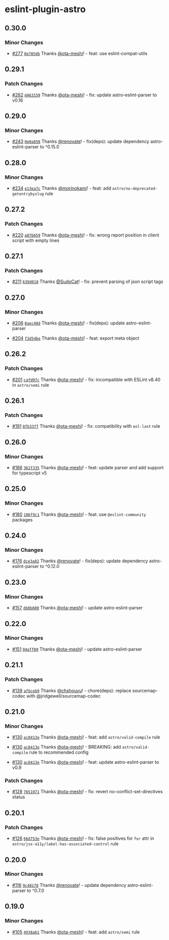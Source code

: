# eslint-plugin-astro

## 0.30.0

### Minor Changes

- [#277](https://github.com/ota-meshi/eslint-plugin-astro/pull/277) [`8e785db`](https://github.com/ota-meshi/eslint-plugin-astro/commit/8e785dbefdf342c7190fbdefb12b61803ee4b06d) Thanks [@ota-meshi](https://github.com/ota-meshi)! - feat: use eslint-compat-utils

## 0.29.1

### Patch Changes

- [#262](https://github.com/ota-meshi/eslint-plugin-astro/pull/262) [`d463159`](https://github.com/ota-meshi/eslint-plugin-astro/commit/d46315941a068d6f32a90f85fb00f50ebbf2b585) Thanks [@ota-meshi](https://github.com/ota-meshi)! - fix: update astro-eslint-parser to v0.16

## 0.29.0

### Minor Changes

- [#243](https://github.com/ota-meshi/eslint-plugin-astro/pull/243) [`0e0a858`](https://github.com/ota-meshi/eslint-plugin-astro/commit/0e0a858d293eb9345db51d452d3749e0259bd9d2) Thanks [@renovate](https://github.com/apps/renovate)! - fix(deps): update dependency astro-eslint-parser to ^0.15.0

## 0.28.0

### Minor Changes

- [#234](https://github.com/ota-meshi/eslint-plugin-astro/pull/234) [`e13ea7c`](https://github.com/ota-meshi/eslint-plugin-astro/commit/e13ea7c02d6568b251ec28af57ad6c460053343e) Thanks [@morinokami](https://github.com/morinokami)! - feat: add `astro/no-deprecated-getentrybyslug` rule

## 0.27.2

### Patch Changes

- [#220](https://github.com/ota-meshi/eslint-plugin-astro/pull/220) [`a87b659`](https://github.com/ota-meshi/eslint-plugin-astro/commit/a87b659d7595ef15185fcd21e3806561be7d8025) Thanks [@ota-meshi](https://github.com/ota-meshi)! - fix: wrong report position in client script with empty lines

## 0.27.1

### Patch Changes

- [#211](https://github.com/ota-meshi/eslint-plugin-astro/pull/211) [`639d010`](https://github.com/ota-meshi/eslint-plugin-astro/commit/639d010e7eb542e2f27e063bdc79dfde3ac2bd59) Thanks [@SudoCat](https://github.com/SudoCat)! - fix: prevent parsing of json script tags

## 0.27.0

### Minor Changes

- [#206](https://github.com/ota-meshi/eslint-plugin-astro/pull/206) [`8aec40d`](https://github.com/ota-meshi/eslint-plugin-astro/commit/8aec40d36a26f1f211aece5638249739d74f8398) Thanks [@ota-meshi](https://github.com/ota-meshi)! - fix(deps): update astro-eslint-parser

- [#204](https://github.com/ota-meshi/eslint-plugin-astro/pull/204) [`f3d54be`](https://github.com/ota-meshi/eslint-plugin-astro/commit/f3d54bee4842c781f967159cca37bdd676cab71f) Thanks [@ota-meshi](https://github.com/ota-meshi)! - feat: export meta object

## 0.26.2

### Patch Changes

- [#201](https://github.com/ota-meshi/eslint-plugin-astro/pull/201) [`cafd97c`](https://github.com/ota-meshi/eslint-plugin-astro/commit/cafd97c515498c3ca11200091754a2bdc6eb9017) Thanks [@ota-meshi](https://github.com/ota-meshi)! - fix: incompatible with ESLint v8.40 in `astro/semi` rule

## 0.26.1

### Patch Changes

- [#191](https://github.com/ota-meshi/eslint-plugin-astro/pull/191) [`8fb33ff`](https://github.com/ota-meshi/eslint-plugin-astro/commit/8fb33ff4f8b22f6973e0973bb8f8c4194f60d7de) Thanks [@ota-meshi](https://github.com/ota-meshi)! - fix: compatibility with `eol-last` rule

## 0.26.0

### Minor Changes

- [#186](https://github.com/ota-meshi/eslint-plugin-astro/pull/186) [`361f335`](https://github.com/ota-meshi/eslint-plugin-astro/commit/361f3350a05771073297164f9e004dfc44f329d4) Thanks [@ota-meshi](https://github.com/ota-meshi)! - feat: update parser and add support for typescript v5

## 0.25.0

### Minor Changes

- [#180](https://github.com/ota-meshi/eslint-plugin-astro/pull/180) [`186f9c1`](https://github.com/ota-meshi/eslint-plugin-astro/commit/186f9c1036bfcb19e918e899d59a18306cb5a5ea) Thanks [@ota-meshi](https://github.com/ota-meshi)! - feat: use `@eslint-community` packages

## 0.24.0

### Minor Changes

- [#176](https://github.com/ota-meshi/eslint-plugin-astro/pull/176) [`dce3a82`](https://github.com/ota-meshi/eslint-plugin-astro/commit/dce3a82039bfbd5370ecf5caf71bd51206f0f424) Thanks [@renovate](https://github.com/apps/renovate)! - fix(deps): update dependency astro-eslint-parser to ^0.12.0

## 0.23.0

### Minor Changes

- [#157](https://github.com/ota-meshi/eslint-plugin-astro/pull/157) [`db0b600`](https://github.com/ota-meshi/eslint-plugin-astro/commit/db0b600dc9df00c3a86c0f9c402789a3fb919aef) Thanks [@ota-meshi](https://github.com/ota-meshi)! - update astro-eslint-parser

## 0.22.0

### Minor Changes

- [#151](https://github.com/ota-meshi/eslint-plugin-astro/pull/151) [`94aff89`](https://github.com/ota-meshi/eslint-plugin-astro/commit/94aff89500a12a28fae05f95e813f28ae8561831) Thanks [@ota-meshi](https://github.com/ota-meshi)! - update astro-eslint-parser

## 0.21.1

### Patch Changes

- [#139](https://github.com/ota-meshi/eslint-plugin-astro/pull/139) [`af6ceb9`](https://github.com/ota-meshi/eslint-plugin-astro/commit/af6ceb934692bf15a83f053010ab922dfad2ffa2) Thanks [@chshouyu](https://github.com/chshouyu)! - chore(deps): replace sourcemap-codec with @jridgewell/sourcemap-codec

## 0.21.0

### Minor Changes

- [#130](https://github.com/ota-meshi/eslint-plugin-astro/pull/130) [`ac8413e`](https://github.com/ota-meshi/eslint-plugin-astro/commit/ac8413e2ee3b44ba22aa00f4b5414a5e69a8e88e) Thanks [@ota-meshi](https://github.com/ota-meshi)! - feat: add `astro/valid-compile` rule

- [#130](https://github.com/ota-meshi/eslint-plugin-astro/pull/130) [`ac8413e`](https://github.com/ota-meshi/eslint-plugin-astro/commit/ac8413e2ee3b44ba22aa00f4b5414a5e69a8e88e) Thanks [@ota-meshi](https://github.com/ota-meshi)! - BREAKING: add `astro/valid-compile` rule to recommended config

- [#130](https://github.com/ota-meshi/eslint-plugin-astro/pull/130) [`ac8413e`](https://github.com/ota-meshi/eslint-plugin-astro/commit/ac8413e2ee3b44ba22aa00f4b5414a5e69a8e88e) Thanks [@ota-meshi](https://github.com/ota-meshi)! - feat: update astro-eslint-parser to v0.9

### Patch Changes

- [#128](https://github.com/ota-meshi/eslint-plugin-astro/pull/128) [`7651071`](https://github.com/ota-meshi/eslint-plugin-astro/commit/76510719d0daa9cdf0f297c4f8b39e1146f7246e) Thanks [@ota-meshi](https://github.com/ota-meshi)! - fix: revert no-conflict-set-directives status

## 0.20.1

### Patch Changes

- [#126](https://github.com/ota-meshi/eslint-plugin-astro/pull/126) [`66d753e`](https://github.com/ota-meshi/eslint-plugin-astro/commit/66d753effaec49b92bbc9ccb270555cf149f51d4) Thanks [@ota-meshi](https://github.com/ota-meshi)! - fix: false positives for `for` attr in `astro/jsx-a11y/label-has-associated-control` rule

## 0.20.0

### Minor Changes

- [#116](https://github.com/ota-meshi/eslint-plugin-astro/pull/116) [`9c481f8`](https://github.com/ota-meshi/eslint-plugin-astro/commit/9c481f8d565dee13ddacdb669222e383f5efc486) Thanks [@renovate](https://github.com/apps/renovate)! - update dependency astro-eslint-parser to ^0.7.0

## 0.19.0

### Minor Changes

- [#105](https://github.com/ota-meshi/eslint-plugin-astro/pull/105) [`4938a61`](https://github.com/ota-meshi/eslint-plugin-astro/commit/4938a610bbfd89aabad5e0d6d5db802a52535972) Thanks [@ota-meshi](https://github.com/ota-meshi)! - feat: add `astro/semi` rule
